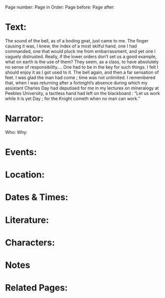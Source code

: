 Page number:
Page in Order:
Page before:
Page after:

# Text:
The sound of the bell, as of a boding gnat, just came to me. The finger causing it was, I knew, the index of a most skilful hand, one I had commanded, one that would pluck me from embarrassment, and yet one I vaguely distrusted. Really, if the lower orders don’t set us a good example, what on earth is the use of them? They seem, as a class, to have absolutely no sense of responsibility.... One had to be in the key for such things. I felt I should enjoy it as I got used to it. The bell again, and then a far sensation of feet. I was glad the man had come ; time was not unlimited. I remembered that, when I was returning after a fortnight’s absence during which my assistant Charles Day had deputised for me in my lectures on mineralogy at Peebles University, a tactless hand had left on the blackboard : “Let us work while it is yet Day ; for the Knight cometh when no man can work.”


# Narrator:
Who:
Why:

# Events:

# Location:

# Dates & Times:

# Literature:

# Characters:

# Notes

# Related Pages:

